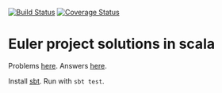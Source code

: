[![Build Status](https://travis-ci.org/cjdurkin/euler-scala.svg?branch=master)](https://travis-ci.org/cjdurkin/euler-scala)
[![Coverage Status](https://coveralls.io/repos/github/cjdurkin/euler-scala/badge.svg?branch=master)](https://coveralls.io/github/cjdurkin/euler-scala?branch=master)

# Euler project solutions in scala

Problems [here](https://projecteuler.net/archives). Answers [here](https://github.com/nayuki/Project-Euler-solutions/blob/master/Answers.txt).

Install [sbt](http://www.scala-sbt.org/). Run with `sbt test`.
